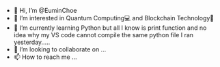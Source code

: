 - 👋 Hi, I’m @EuminChoe
- 👀 I’m interested in Quantum Computing💻 and Blockchain Technology📀
- 🌱 I’m currently learning Python but all I know is print function and no idea why my VS code cannot compile the same python file I ran yesterday.....
- 💞️ I’m looking to collaborate on ...
- 📫 How to reach me ...

<!---
EuminChoe/EuminChoe is a ✨ special ✨ repository because its `README.md` (this file) appears on your GitHub profile.
You can click the Preview link to take a look at your changes.
--->

